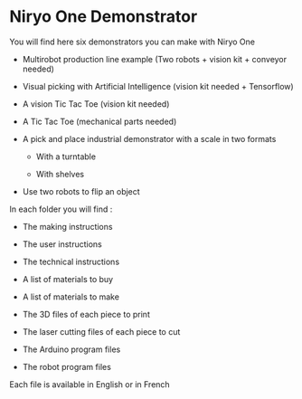 # Niryo One Demonstrator

You will find here six demonstrators you can make with Niryo One

* Multirobot production line example (Two robots + vision kit + conveyor needed)

* Visual picking with Artificial Intelligence (vision kit needed + Tensorflow)

* A vision Tic Tac Toe (vision kit needed)

* A Tic Tac Toe (mechanical parts needed)

* A pick and place industrial demonstrator with a scale in two formats
    
	* With a turntable
    
	* With shelves

* Use two robots to flip an object


In each folder you will find :

* The making instructions

* The user instructions

* The technical instructions

* A list of materials to buy

* A list of materials to make

* The 3D files of each piece to print

* The laser cutting files of each piece to cut

* The Arduino program files

* The robot program files



Each file is available in English or in French
